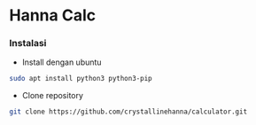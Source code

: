 # Hanna Calc

### Instalasi
- Install dengan ubuntu
```bash
sudo apt install python3 python3-pip
```
- Clone repository
```bash
git clone https://github.com/crystallinehanna/calculator.git
```
